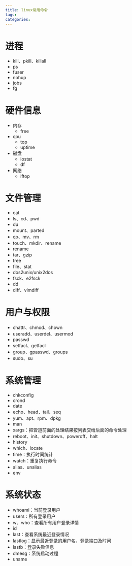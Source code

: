 ```yaml
---
title: linux常用命令
tags:
categories:
---
```

# 进程
* kill、pkill、killall
* ps
* fuser
* nohup
* jobs
* fg

# 硬件信息
* 内存
    - free
* cpu
    - top
    - uptime
* 磁盘
    - iostat
    - df
* 网络
    - iftop

# 文件管理
* cat
* ls、cd、pwd
* du
* mount、parted
* cp、mv、rm
* touch、mkdir、rename
* rename
* tar、gzip
* tree
* file、stat
* dos2unix/unix2dos
* fsck、e2fsck
* dd
* diff、vimdiff

# 用户与权限
* chattr、chmod、chown
* useradd、userdel、usermod
* passwd
* setfacl、getfacl
* group、gpasswd、groups
* sudo、su

# 系统管理
* chkconfig
* crond
* date
* echo、head、tail、seq
* yum、apt、rpm、dpkg
* man
* xargs：把管道前面的处理结果按列表交给后面的命令处理
* reboot、init、shutdown、poweroff、halt
* history
* which、locate
* time：执行时间统计
* watch：重复执行命令
* alias、unalias
* env

# 系统状态
* whoami：当前登录用户
* users：所有登录用户
* w、who：查看所有用户登录详情
* id
* last：查看系统最近登录情况
* lastlog：显示最近登录的用户名，登录端口及时间
* lastb：登录失败信息
* dmesg：系统启动过程
* uname